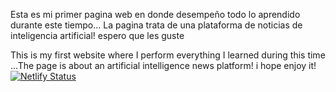 Esta es mi primer pagina web en donde desempeño todo lo aprendido durante este tiempo... 
La pagina trata de una plataforma de noticias de inteligencia artificial! espero que les guste

This is my first website where I perform everything I learned during this time ...The page is about an artificial intelligence news platform!
i hope enjoy it! 
[![Netlify Status](https://api.netlify.com/api/v1/badges/5e145f05-8777-46a3-855e-2a1e081fc3b6/deploy-status)](https://app.netlify.com/sites/eager-jennings-c040f7/deploys)
